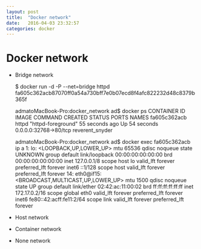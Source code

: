 ```yaml
---
layout: post
title:  "Docker network"
date:   2016-04-03 23:32:57
categories: docker
---
```


# Docker network

- Bridge network

  $ docker run -d -P --net=bridge httpd
  fa605c362acb87070ff0a54a730bff7e0b07ecd8f4afc822232d48c8379b365f
  
  admatoMacBook-Pro:docker_network ad$ docker ps
  CONTAINER ID        IMAGE               COMMAND              CREATED             STATUS              PORTS                   NAMES
  fa605c362acb        httpd               "httpd-foreground"   55 seconds ago      Up 54 seconds       0.0.0.0:32768->80/tcp   reverent_snyder
  
  admatoMacBook-Pro:docker_network ad$ docker exec fa605c362acb ip a
  1: lo: <LOOPBACK,UP,LOWER_UP> mtu 65536 qdisc noqueue state UNKNOWN group default
      link/loopback 00:00:00:00:00:00 brd 00:00:00:00:00:00
      inet 127.0.0.1/8 scope host lo
         valid_lft forever preferred_lft forever
      inet6 ::1/128 scope host
         valid_lft forever preferred_lft forever
  14: eth0@if15: <BROADCAST,MULTICAST,UP,LOWER_UP> mtu 1500 qdisc noqueue state UP group default
      link/ether 02:42:ac:11:00:02 brd ff:ff:ff:ff:ff:ff
      inet 172.17.0.2/16 scope global eth0
         valid_lft forever preferred_lft forever
      inet6 fe80::42:acff:fe11:2/64 scope link
         valid_lft forever preferred_lft forever


- Host network
- Container network
- None network
